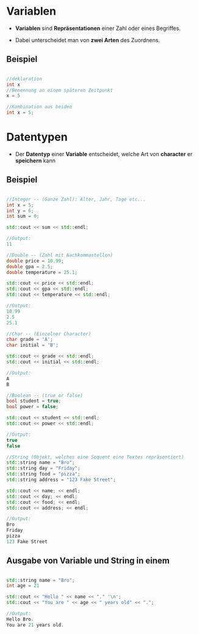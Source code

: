 # Variablen

- **Variablen** sind **Repräsentationen** einer Zahl oder eines Begriffes.

- Dabei unterscheidet man von **zwei Arten** des Zuordnens.
## Beispiel
```c++

//deklaration
int x 
//Benennung an einem späteren Zeitpunkt
x = 5 

//Kombination aus beiden
int x = 5;

```



# Datentypen

- Der **Datentyp** einer **Variable** entscheidet, welche Art von **character** er **speichern** kann

## Beispiel
```c++

//Integer -- (Ganze Zahl): Alter, Jahr, Tage etc...
int x = 5;
int y = 6;
int sum = 0;

std::cout << sum << std::endl;

//Output:
11

//Double -- (Zahl mit Nachkommastellen)
double price = 10.99;
double gpa = 2.5;
double temperature = 25.1;

std::cout << price << std::endl;
std::cout << gpa << std::endl;
std::cout << temperature << std::endl;

//Output:
10.99
2.5
25.1

//Char -- (Einzelner Character)
char grade = 'A';
char initial = 'B';

std::cout << grade << std::endl;
std::cout << initial << std::endl;

//Output:
A
B

//Boolean -- (true or false)
bool student = true;
bool power = false;

std::cout << student << std::endl;
std::cout << power << std::endl;

//Output:
true
false

//String (Objekt, welches eine Sequent eine Textes repräsentiert)
std::string name = "Bro";
std::string day = "Friday";
std::string food = "pizza";
std::string address = "123 Fake Street";

std::cout << name; << endl;
std::cout << day; << endl;
std::cout << food; << endl;
std::cout << address; << endl;

//Output:
Bro
Friday
pizza
123 Fake Street
```

## Ausgabe von Variable und String in einem

```c++

std::string name = "Bro";
int age = 21

std::cout << "Hello " << name << "." '\n';
std::cout << "You are " << age << " years old" << ".";

//Output:
Hello Bro.
You are 21 years old.
```